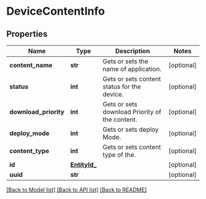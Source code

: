 # DeviceContentInfo

## Properties
Name | Type | Description | Notes
------------ | ------------- | ------------- | -------------
**content_name** | **str** | Gets or sets the name of application. | [optional] 
**status** | **int** | Gets or sets content status for the device. | [optional] 
**download_priority** | **int** | Gets or sets download Priority of the content. | [optional] 
**deploy_mode** | **int** | Gets or sets deploy Mode. | [optional] 
**content_type** | **int** | Gets or sets content type of the. | [optional] 
**id** | [**EntityId_**](EntityId_.md) |  | [optional] 
**uuid** | **str** |  | [optional] 

[[Back to Model list]](../README.md#documentation-for-models) [[Back to API list]](../README.md#documentation-for-api-endpoints) [[Back to README]](../README.md)


